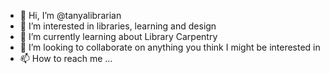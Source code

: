 - 👋 Hi, I’m @tanyalibrarian
- 👀 I’m interested in libraries, learning and design
- 🌱 I’m currently learning about Library Carpentry
- 💞️ I’m looking to collaborate on anything you think I might be interested in
- 📫 How to reach me ... 

<!---
tanyalibrarian/tanyalibrarian is a ✨ special ✨ repository because its `README.md` (this file) appears on your GitHub profile.
You can click the Preview link to take a look at your changes.
--->
